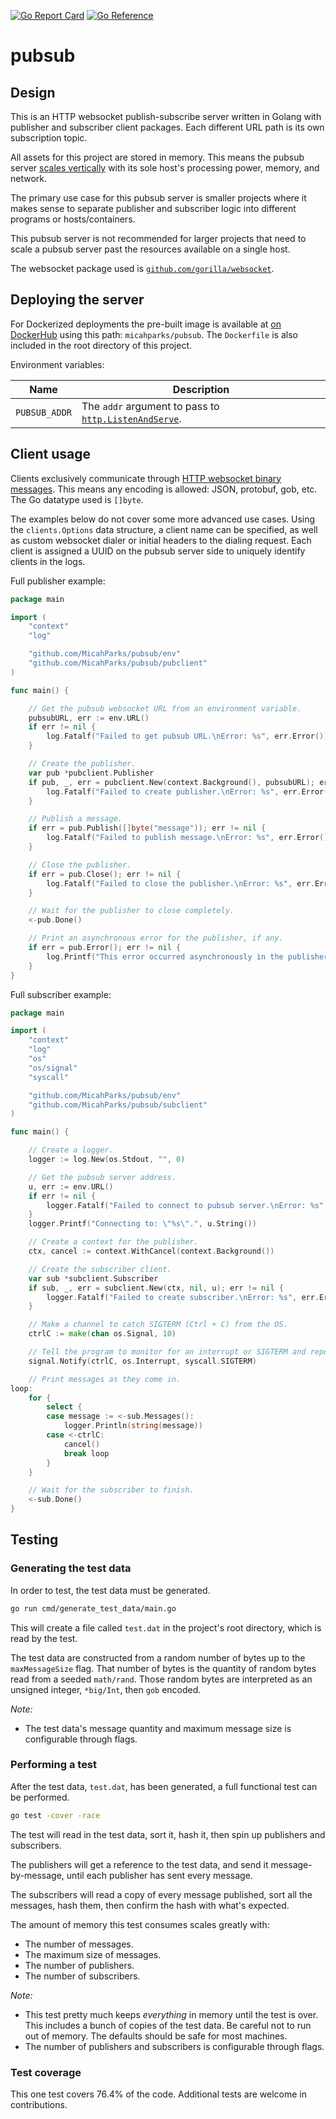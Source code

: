 [![Go Report Card](https://goreportcard.com/badge/github.com/MicahParks/pubsub)](https://goreportcard.com/report/github.com/MicahParks/pubsub) [![Go Reference](https://pkg.go.dev/badge/github.com/MicahParks/pubsub.svg)](https://pkg.go.dev/github.com/MicahParks/pubsub)

# pubsub

## Design

This is an HTTP websocket publish-subscribe server written in Golang with publisher and subscriber client packages. Each
different URL path is its own subscription topic.

All assets for this project are stored in memory. This means the pubsub server
[scales vertically](https://stackoverflow.com/a/11715598/14797322) with its sole host's processing power, memory, and
network.

The primary use case for this pubsub server is smaller projects where it makes sense to separate publisher and
subscriber logic into different programs or hosts/containers.

This pubsub server is not recommended for larger projects that need to scale a pubsub server past the resources
available on a single host.

The websocket package used is [`github.com/gorilla/websocket`](https://github.com/gorilla/websocket).

## Deploying the server

For Dockerized deployments the pre-built image is available
at [on DockerHub](https://hub.docker.com/repository/docker/micahparks/pubsub) using this path: `micahparks/pubsub`. The
`Dockerfile` is also included in the root directory of this project.

Environment variables:

|Name         |Description                                                                                        |
|-------------|---------------------------------------------------------------------------------------------------|
|`PUBSUB_ADDR`|The `addr` argument to pass to [`http.ListenAndServe`](https://pkg.go.dev/net/http#ListenAndServe).|

## Client usage

Clients exclusively communicate through
[HTTP websocket binary messages](https://datatracker.ietf.org/doc/html/rfc6455#section-5.6). This means any encoding is
allowed: JSON, protobuf, gob, etc. The Go datatype used is `[]byte`.

The examples below do not cover some more advanced use cases. Using the `clients.Options` data structure, a client name
can be specified, as well as custom websocket dialer or initial headers to the dialing request. Each client is assigned
a UUID on the pubsub server side to uniquely identify clients in the logs.

Full publisher example:
```go
package main

import (
	"context"
	"log"

	"github.com/MicahParks/pubsub/env"
	"github.com/MicahParks/pubsub/pubclient"
)

func main() {

	// Get the pubsub websocket URL from an environment variable.
	pubsubURL, err := env.URL()
	if err != nil {
		log.Fatalf("Failed to get pubsub URL.\nError: %s", err.Error())
	}

	// Create the publisher.
	var pub *pubclient.Publisher
	if pub, _, err = pubclient.New(context.Background(), pubsubURL); err != nil {
		log.Fatalf("Failed to create publisher.\nError: %s", err.Error())
	}

	// Publish a message.
	if err = pub.Publish([]byte("message")); err != nil {
		log.Fatalf("Failed to publish message.\nError: %s", err.Error())
	}

	// Close the publisher.
	if err = pub.Close(); err != nil {
		log.Fatalf("Failed to close the publisher.\nError: %s", err.Error())
	}

	// Wait for the publisher to close completely.
	<-pub.Done()

	// Print an asynchronous error for the publisher, if any.
	if err = pub.Error(); err != nil {
		log.Printf("This error occurred asynchronously in the publisher: %s", err.Error())
	}
}
```

Full subscriber example:
```go
package main

import (
	"context"
	"log"
	"os"
	"os/signal"
	"syscall"

	"github.com/MicahParks/pubsub/env"
	"github.com/MicahParks/pubsub/subclient"
)

func main() {

	// Create a logger.
	logger := log.New(os.Stdout, "", 0)

	// Get the pubsub server address.
	u, err := env.URL()
	if err != nil {
		logger.Fatalf("Failed to connect to pubsub server.\nError: %s", err.Error())
	}
	logger.Printf("Connecting to: \"%s\".", u.String())

	// Create a context for the publisher.
	ctx, cancel := context.WithCancel(context.Background())

	// Create the subscriber client.
	var sub *subclient.Subscriber
	if sub, _, err = subclient.New(ctx, nil, u); err != nil {
		logger.Fatalf("Failed to create subscriber.\nError: %s", err.Error())
	}

	// Make a channel to catch SIGTERM (Ctrl + C) from the OS.
	ctrlC := make(chan os.Signal, 10)

	// Tell the program to monitor for an interrupt or SIGTERM and report it on the given channel.
	signal.Notify(ctrlC, os.Interrupt, syscall.SIGTERM)

	// Print messages as they come in.
loop:
	for {
		select {
		case message := <-sub.Messages():
			logger.Println(string(message))
		case <-ctrlC:
			cancel()
			break loop
		}
	}

	// Wait for the subscriber to finish.
	<-sub.Done()
}
```

## Testing

### Generating the test data
In order to test, the test data must be generated.

```bash
go run cmd/generate_test_data/main.go
```

This will create a file called `test.dat` in the project's root directory, which is read by the test.

The test data are constructed from a random number of bytes up to the `maxMessageSize` flag. That number of bytes is the
quantity of random bytes read from a seeded `math/rand`. Those random bytes are interpreted as an unsigned integer,
`*big/Int`, then `gob` encoded.

*Note:*

* The test data's message quantity and maximum message size is configurable through flags.

### Performing a test
After the test data, `test.dat`, has been generated, a full functional test can be performed.

```bash
go test -cover -race
```

The test will read in the test data, sort it, hash it, then spin up publishers and subscribers.

The publishers will get a reference to the test data, and send it message-by-message, until each publisher has sent
every message.

The subscribers will read a copy of every message published, sort all the messages, hash them, then confirm the hash
with what's expected.

The amount of memory this test consumes scales greatly with:
* The number of messages.
* The maximum size of messages.
* The number of publishers.
* The number of subscribers.

*Note:*

* This test pretty much keeps _everything_ in memory until the test is over. This includes a bunch of copies of the test
  data. Be careful not to run out of memory. The defaults should be safe for most machines.
* The number of publishers and subscribers is configurable through flags.

### Test coverage
This one test covers 76.4% of the code. Additional tests are welcome in contributions.
